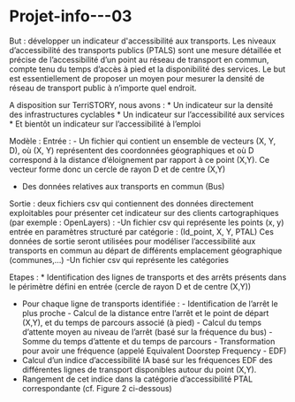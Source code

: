 # Projet-info---03
But : développer un indicateur d'accessibilité aux transports. Les niveaux d’accessibilité des transports publics (PTALS) sont une mesure détaillée et précise de l’accessibilité d’un point au réseau de transport en commun, compte tenu du temps d’accès à pied et la disponibilité des services.
Le but est essentiellement de proposer un moyen pour mesurer la densité de réseau de transport public à n’importe quel endroit.

A disposition sur TerriSTORY, nous avons : * Un indicateur sur la densité des infrastructures cyclables * Un indicateur sur l’accessibilité aux services * Et bientôt un indicateur sur l’accessibilité à l’emploi



Modèle : 
Entrée : - Un fichier qui contient un ensemble de vecteurs (X, Y, D), où (X, Y) représentent des coordonnées géographiques et où D correspond à la distance d’éloignement par rapport à ce point (X,Y). Ce vecteur forme donc un cercle de rayon D et de centre (X,Y) 
- Des données relatives aux transports en commun (Bus)

Sortie : deux fichiers csv qui contiennent des données directement exploitables pour présenter cet indicateur sur des clients cartographiques (par exemple : OpenLayers) :
-Un fichier csv qui représente les points (x, y) entrée en paramètres structuré par catégorie : (Id_point, X, Y, PTAL) Ces données de sortie seront utilisées pour modéliser l’accessibilité aux transports en commun au départ de différents emplacement géographique (communes,…) 
-Un fichier csv qui représente les catégories 



Etapes : * Identification des lignes de transports et des arrêts présents dans le périmètre défini en entrée (cercle de rayon D et de centre (X,Y)) 
* Pour chaque ligne de transports identifiée : - Identification de l’arrêt le plus proche 
                                                - Calcul de la distance entre l’arrêt et le point de départ (X,Y), et du temps de parcours associé (à pied) 
                                                - Calcul du temps d’attente moyen au niveau de l’arrêt (basé sur la fréquence du bus) 
                                                - Somme du temps d’attente et du temps de parcours 
                                                - Transformation pour avoir une fréquence (appelé Equivalent Doorstep Frequency - EDF) 
* Calcul d’un indice d’accessibilité IA basé sur les fréquences EDF des différentes lignes de transport disponibles autour du point (X,Y). 
* Rangement de cet indice dans la catégorie d’accessibilité PTAL correspondante (cf. Figure 2 ci-dessous)
